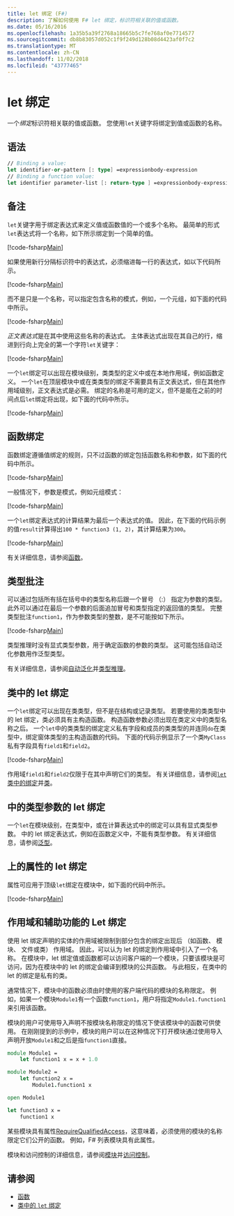 ```yaml
---
title: let 绑定 (F#)
description: 了解如何使用 F# let 绑定，标识符相关联的值或函数。
ms.date: 05/16/2016
ms.openlocfilehash: 1a35b5a39f2768a18665b5c7fe768af0e7714577
ms.sourcegitcommit: db8b83057d052c1f9f249d128b08d4423af0f7c2
ms.translationtype: MT
ms.contentlocale: zh-CN
ms.lasthandoff: 11/02/2018
ms.locfileid: "43777465"
---
```

# <a name="let-bindings"></a>let 绑定

一个*绑定*标识符相关联的值或函数。 您使用`let`关键字将绑定到值或函数的名称。

## <a name="syntax"></a>语法

```fsharp
// Binding a value:
let identifier-or-pattern [: type] =expressionbody-expression
// Binding a function value:
let identifier parameter-list [: return-type ] =expressionbody-expression
```

## <a name="remarks"></a>备注

`let`关键字用于绑定表达式来定义值或函数值的一个或多个名称。 最简单的形式`let`表达式将一个名称，如下所示绑定到一个简单的值。

[!code-fsharp[Main](../../../../samples/snippets/fsharp/lang-ref-1/snippet1101.fs)]

如果使用新行分隔标识符中的表达式，必须缩进每一行的表达式，如以下代码所示。

[!code-fsharp[Main](../../../../samples/snippets/fsharp/lang-ref-1/snippet1102.fs)]

而不是只是一个名称，可以指定包含名称的模式，例如，一个元组，如下面的代码中所示。

[!code-fsharp[Main](../../../../samples/snippets/fsharp/lang-ref-1/snippet1103.fs)]

*正文表达式*是在其中使用这些名称的表达式。 主体表达式出现在其自己的行，缩进到行向上完全的第一个字符`let`关键字：

[!code-fsharp[Main](../../../../samples/snippets/fsharp/lang-ref-1/snippet1104.fs)]

一个`let`绑定可以出现在模块级别，类类型的定义中或在本地作用域，例如函数定义。 一个`let`在顶层模块中或在类类型的绑定不需要具有正文表达式，但在其他作用域级别，正文表达式是必需。 绑定的名称是可用的定义，但不是能在之前的时间点后`let`绑定将出现，如下面的代码中所示。

[!code-fsharp[Main](../../../../samples/snippets/fsharp/lang-ref-1/snippet1105.fs)]

## <a name="function-bindings"></a>函数绑定

函数绑定遵循值绑定的规则，只不过函数的绑定包括函数名称和参数，如下面的代码中所示。

[!code-fsharp[Main](../../../../samples/snippets/fsharp/lang-ref-1/snippet1106.fs)]

一般情况下，参数是模式，例如元组模式：

[!code-fsharp[Main](../../../../samples/snippets/fsharp/lang-ref-1/snippet1107.fs)]

一个`let`绑定表达式的计算结果为最后一个表达式的值。 因此，在下面的代码示例的值`result`计算得出`100 * function3 (1, 2)`，其计算结果为`300`。

[!code-fsharp[Main](../../../../samples/snippets/fsharp/lang-ref-1/snippet1109.fs)]

有关详细信息，请参阅[函数](index.md)。

## <a name="type-annotations"></a>类型批注

可以通过包括所有括在括号中的类型名称后跟一个冒号 （:） 指定为参数的类型。 此外可以通过在最后一个参数的后面追加冒号和类型指定的返回值的类型。 完整类型批注`function1`，作为参数类型的整数，是不可能按如下所示。

[!code-fsharp[Main](../../../../samples/snippets/fsharp/lang-ref-1/snippet1108.fs)]

类型推理时没有显式类型参数，用于确定函数的参数的类型。 这可能包括自动泛化参数用作泛型类型。

有关详细信息，请参阅[自动泛化](../generics/automatic-generalization.md)并[类型推理](../type-inference.md)。

## <a name="let-bindings-in-classes"></a>类中的 let 绑定

一个`let`绑定可以出现在类类型，但不是在结构或记录类型。 若要使用的类类型中的 let 绑定，类必须具有主构造函数。 构造函数参数必须出现在类定义中的类型名称之后。 一个`let`中的类类型的绑定定义私有字段和成员的类类型的并连同`do`在类型中，绑定窗体类型的主构造函数的代码。 下面的代码示例显示了一个类`MyClass`私有字段具有`field1`和`field2`。

[!code-fsharp[Main](../../../../samples/snippets/fsharp/lang-ref-1/snippet1110.fs)]

作用域`field1`和`field2`仅限于在其中声明它们的类型。 有关详细信息，请参阅[`let`类中的绑定](../members/let-bindings-in-classes.md)并[类](../classes.md)。

## <a name="type-parameters-in-let-bindings"></a>中的类型参数的 let 绑定

一个`let`在模块级别，在类型中，或在计算表达式中的绑定可以具有显式类型参数。 中的 let 绑定表达式，例如在函数定义中，不能有类型参数。 有关详细信息，请参阅[泛型](../generics/index.md)。

## <a name="attributes-on-let-bindings"></a>上的属性的 let 绑定

属性可应用于顶级`let`绑定在模块中，如下面的代码中所示。

[!code-fsharp[Main](../../../../samples/snippets/fsharp/lang-ref-1/snippet1111.fs)]

## <a name="scope-and-accessibility-of-let-bindings"></a>作用域和辅助功能的 Let 绑定

使用 let 绑定声明的实体的作用域被限制到部分包含的绑定出现后 （如函数、 模块、 文件或类） 作用域。 因此，可以认为 let 的绑定到作用域中引入了一个名称。 在模块中，let 绑定值或函数都可以访问客户端的一个模块，只要该模块是可访问，因为在模块中的 let 的绑定会编译到模块的公共函数。 与此相反，在类中的 let 的绑定是私有的类。

通常情况下，模块中的函数必须由时使用的客户端代码的模块的名称限定。 例如，如果一个模块`Module1`有一个函数`function1`，用户将指定`Module1.function1`来引用该函数。

模块的用户可使用导入声明不按模块名称限定的情况下使该模块中的函数可供使用。 在刚刚提到的示例中，模块的用户可以在这种情况下打开模块通过使用导入声明开放`Module1`和之后是指`function1`直接。

```fsharp
module Module1 =
    let function1 x = x + 1.0

module Module2 =
    let function2 x =
        Module1.function1 x

open Module1

let function3 x =
    function1 x
```

某些模块具有属性[RequireQualifiedAccess](https://msdn.microsoft.com/library/8b9b6ade-0471-4413-ac5d-638cd0de5f15)，这意味着，必须使用的模块的名称限定它们公开的函数。 例如，F# 列表模块具有此属性。

模块和访问控制的详细信息，请参阅[模块](../modules.md)并[访问控制](../access-control.md)。

## <a name="see-also"></a>请参阅

- [函数](index.md)
- [类中的 `let` 绑定](../members/let-bindings-in-classes.md)
